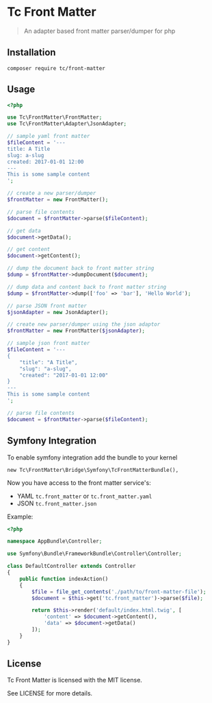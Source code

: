 Tc Front Matter
===============

> An adapter based front matter parser/dumper for php

Installation
------------

```shell
composer require tc/front-matter
```

Usage
-----

```php
<?php

use Tc\FrontMatter\FrontMatter;
use Tc\FrontMatter\Adapter\JsonAdapter;

// sample yaml front matter
$fileContent = '---
title: A Title
slug: a-slug
created: 2017-01-01 12:00
---
This is some sample content
';

// create a new parser/dumper
$frontMatter = new FrontMatter();

// parse file contents
$document = $frontMatter->parse($fileContent);

// get data
$document->getData();

// get content
$document->getContent();

// dump the document back to front matter string
$dump = $frontMatter->dumpDocument($document);

// dump data and content back to front matter string
$dump = $frontMatter->dump(['foo' => 'bar'], 'Hello World');

// parse JSON front matter
$jsonAdapter = new JsonAdapter();

// create new parser/dumper using the json adaptor
$frontMatter = new FrontMatter($jsonAdapter);

// sample json front matter
$fileContent = '---
{
    "title": "A Title",
    "slug": "a-slug",
    "created": "2017-01-01 12:00"
}
---
This is some sample content
';

// parse file contents
$document = $frontMatter->parse($fileContent);
```

Symfony Integration
-------------------

To enable symfony integration add the bundle to your kernel

```
new Tc\FrontMatter\Bridge\Symfony\TcFrontMatterBundle(),
```

Now you have access to the front matter service's:

- YAML `tc.front_matter` or `tc.front_matter.yaml`
- JSON `tc.front_matter.json`

Example:

```php
<?php

namespace AppBundle\Controller;

use Symfony\Bundle\FrameworkBundle\Controller\Controller;

class DefaultController extends Controller
{
    public function indexAction()
    {
        $file = file_get_contents('./path/to/front-matter-file');
        $document = $this->get('tc.front_matter')->parse($file);

        return $this->render('default/index.html.twig', [
            'content' => $document->getContent(),
            'data' => $document->getData()
        ]);
    }
}
```

License
-------

Tc Front Matter is licensed with the MIT license.

See LICENSE for more details.
